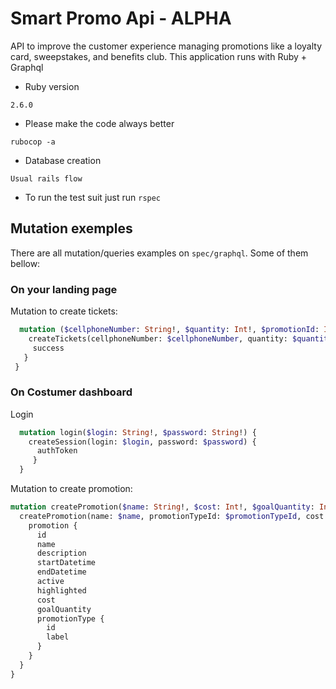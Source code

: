 # Smart Promo Api - ALPHA

API  to improve the customer experience managing promotions like a loyalty card, sweepstakes, and benefits club.
This application runs with Ruby + Graphql


* Ruby version
```
2.6.0
```
  
* Please make the code always better
```
rubocop -a
```

* Database creation
```
Usual rails flow
```

* To run the test suit
just run `rspec`


## Mutation exemples

There are all mutation/queries examples on `spec/graphql`.
Some of them bellow:

### On your landing page

Mutation to create tickets:
  ```graphql
    mutation ($cellphoneNumber: String!, $quantity: Int!, $promotionId: Int) {
      createTickets(cellphoneNumber: $cellphoneNumber, quantity: $quantity, promotionId: $promotionId) {
       success
     }
   }
  ```
  
### On Costumer dashboard
 
Login
 
 ```graphql
   mutation login($login: String!, $password: String!) {
     createSession(login: $login, password: $password) {
       authToken
      }
   }
 ```
 
Mutation to create promotion:
  ```graphql
  mutation createPromotion($name: String!, $cost: Int!, $goalQuantity: Int!, $promotionTypeId: Int!, $description: String!, $startDatetime: String!, $endDatetime: String!, $highlighted: Boolean, $active: Boolean) {
    createPromotion(name: $name, promotionTypeId: $promotionTypeId, cost: $cost, goalQuantity: $goalQuantity, description: $description, startDatetime: $startDatetime, endDatetime: $endDatetime, highlighted: $highlighted, active: $active) {
      promotion {
        id
        name
        description
        startDatetime
        endDatetime
        active
        highlighted
        cost
        goalQuantity
        promotionType {
          id
          label
        }
      }
    }
  }
 ```
